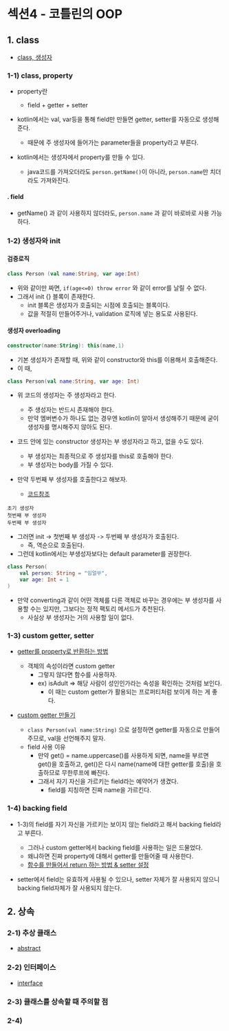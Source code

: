 # 섹션4 - 코틀린의 OOP

## 1. class

* [class, 생성자](../codes/section4/Sec4_1_2_constructorOverloading.kt)

### 1-1) class, property

* property란
    * field + getter + setter

* kotlin에서는 val, var등을 통해 field만 만들면 getter, setter를 자동으로 생성해준다.
    * 때문에 주 생성자에 들어가는 parameter들을 property라고 부른다.
* kotlin에서는 생성자에서 property를 만들 수 있다.
    * java코드를 가져오더라도 `person.getName()`이 아니라, `person.name`만 치더라도 가져와진다.

#### . field

* getName() 과 같이 사용하지 않더라도, `person.name` 과 같이 바로바로 사용 가능하다.

### 1-2) 생성자와 init

#### 검증로직

```kotlin
class Person (val name:String, var age:Int)
```

* 위와 같이만 짜면, `if(age<=0) throw error` 와 같이 error를 날릴 수 없다.
* 그래서 init {} 블록이 존재한다.
    * init 블록은 생성자가 호출되는 시점에 호출되는 블록이다.
    * 값을 적절히 만들어주거나, validation 로직에 넣는 용도로 사용된다.

#### 생성자 overloading

```kotlin
constructor(name:String): this(name,1)
```

* 기본 생성자가 존재할 때, 위와 같이 constructor와 this를 이용해서 호출해준다.
* 이 때,

```kotlin
class Person(val name:String, var age: Int)
```

* 위 코드의 생성자는 주 생성자라고 한다.
    * 주 생성자는 반드시 존재해야 한다.
    * 만약 멤버변수가 하나도 없는 경우엔 kotlin이 알아서 생성해주기 때문에 굳이 생성자를 명시해주지 않아도 된다.

* 코드 안에 있는 constructor 생성자는 부 생성자라고 하고, 없을 수도 있다.
    * 부 생성자는 최종적으로 주 생성자를 this로 호출해야 한다.
    * 부 생성자는 body를 가질 수 있다.

* 만약 두번째 부 생성자를 호출한다고 해보자.
    * [코드참조](../codes/section4/Sec4_1_2_constructorOverloading.kt)

```
초기 생성자
첫번째 부 생성자
두번째 부 생성자
```

* 그러면 init -> 첫번째 부 생성자 -> 두번째 부 생성자가 호출된다.
    * 즉, 역순으로 호출된다.
* 그런데 kotlin에서는 부생성자보다는 default parameter를 권장한다.

```kotlin
class Person(
    val person: String = "임얼쑤",
    var age: Int = 1
)
```

* 만약 converting과 같이 어떤 객체를 다른 객체로 바꾸는 경우에는 부 생성자를 사용할 수는 있지만, 그보다는 정적 팩토리 메서드가 추천된다.
    * 사실상 부 생성자는 거의 사용할 일이 없다.

### 1-3) custom getter, setter

* [getter를 property로 반환하는 방법](../codes/section4/Sec4_1_3_getterSetting.kt)
    * 객체의 속성이라면 custom getter
        * 그렇지 않다면 함수를 사용하자.
        * ex) isAdult => 해당 사람이 성인인가라는 속성을 확인하는 것처럼 보인다.
            * 이 때는 custom getter가 활용되는 프로퍼티처럼 보이게 하는 게 좋다.

* [custom getter 만들기](../codes/section4/Sec4_1_3_customGetter.kt)
    * `class Person(val name:String)` 으로 설정하면 getter를 자동으로 만들어주므로, val을 선언해주지 말자.
    * field 사용 이유
        * 만약 get() = name.uppercase()를 사용하게 되면, name을 부르면 get()을 호출하고, get()은 다시 name(name에 대한 getter를 호출)을 호출하므로 무한루프에 빠진다.
        * 그래서 자기 자신을 가르키는 field라는 예약어가 생겼다.
            * field를 지칭하면 진짜 name을 가르킨다.

### 1-4) backing field

* 1-3)의 field를 자기 자신을 가르키는 보이지 않는 field라고 해서 backing field라고 부른다.
    * 그러나 custom getter에서 backing field를 사용하는 일은 드물었다.
    * 왜냐하면 진짜 property에 대해서 getter를 만들어줄 때 사용한다.
    * [함수를 만들어서 return 하는 방법 & setter 설정](../codes/section4/Sec4_1_4_backingField.kt)

* setter에서 field는 유효하게 사용될 수 있으나, setter 자체가 잘 사용되지 않으니 backing field자체가 잘 사용되지 않는다.

## 2. 상속

### 2-1) 추상 클래스

* [abstract](../codes/section4/Sec4_2_1_abstract.kt)

### 2-2) 인터페이스

* [interface](../codes/section4/Sec4_2_2_interface.kt)

### 2-3) 클래스를 상속할 때 주의할 점



### 2-4) 